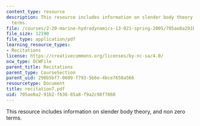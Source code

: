 ```yaml
---
content_type: resource
description: This resource includes information on slender body theory, and non zero
  terms.
file: /courses/2-20-marine-hydrodynamics-13-021-spring-2005/705ae8a291b2f63685a8f9a2c98f7860_recitation7.pdf
file_size: 12190
file_type: application/pdf
learning_resource_types:
- Recitations
license: https://creativecommons.org/licenses/by-nc-sa/4.0/
ocw_type: OCWFile
parent_title: Recitations
parent_type: CourseSection
parent_uid: 290b5bf7-0609-f793-5b6e-4bce7658a566
resourcetype: Document
title: recitation7.pdf
uid: 705ae8a2-91b2-f636-85a8-f9a2c98f7860
---
```

This resource includes information on slender body theory, and non zero terms.